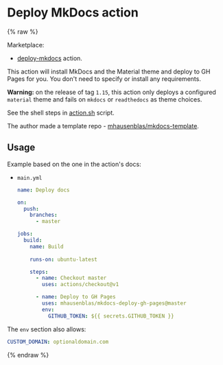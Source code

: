 # Deploy MkDocs action

{% raw %}

Marketplace:

- [deploy-mkdocs](https://github.com/marketplace/actions/deploy-mkdocs) action.

This action will install MkDocs and the Material theme and deploy to GH Pages for you. You don't need to specify or install any requirements.

**Warning:** on the release of tag `1.15`, this action only deploys a configured `material` theme and fails on `mkdocs` or `readthedocs` as theme choices.

See the shell steps in [action.sh](https://github.com/mhausenblas/mkdocs-deploy-gh-pages/blob/master/action.sh) script.

The author made a template repo - [mhausenblas/mkdocs-template](https://github.com/mhausenblas/mkdocs-template).


## Usage

Example based on the one in the action's docs:

- `main.yml`
    ```yaml
    name: Deploy docs

    on:
      push:
        branches:
          - master

    jobs:
      build:
        name: Build
        
        runs-on: ubuntu-latest

        steps:
          - name: Checkout master
            uses: actions/checkout@v1

          - name: Deploy to GH Pages
            uses: mhausenblas/mkdocs-deploy-gh-pages@master
            env:
              GITHUB_TOKEN: ${{ secrets.GITHUB_TOKEN }}
    ```

The `env` section also allows:

```yaml
CUSTOM_DOMAIN: optionaldomain.com
```

{% endraw %}


